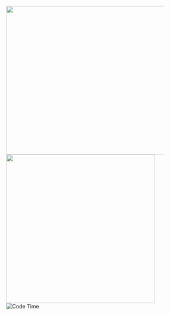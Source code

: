 <figure>
	<img src="https://wakatime.com/share/@0858d29e-7a84-490e-88b5-48d3025496c9/f58189a1-2327-4e88-b755-f8fa851a5200.svg" width="800" height="400"/>
	<img src="https://wakatime.com/share/@0858d29e-7a84-490e-88b5-48d3025496c9/f7eefd9d-3264-4551-b0a4-54ea0c14f8f0.svg" width="400" height="400"/>
	<img alt="Code Time" src="https://img.shields.io/endpoint?style=flat&url=https://codetime-api.datreks.com/badge/1013?logoColor=white%26project=%26recentMS=0%26showProject=false" />
</figure>
<!--Hi there 👋

<!--
**ravendark888/ravendark888** is a ✨ _special_ ✨ repository because its `README.md` (this file) appears on your GitHub profile.
<!--
Here are some ideas to get you started:
<--
- 🔭 I’m currently working on ...
- 🌱 I’m currently learning ...
- 👯 I’m looking to collaborate on ...
- 🤔 I’m looking for help with ...
- 💬 Ask me about ...
- 📫 How to reach me: ...
- 😄 Pronouns: ...
- ⚡ Fun fact: ...
-->
